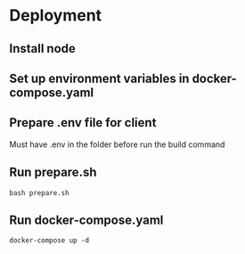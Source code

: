 # Deployment

## Install node

## Set up environment variables in docker-compose.yaml

## Prepare .env file for client

Must have .env in the folder before run the build command

## Run prepare.sh

```
bash prepare.sh
```

## Run docker-compose.yaml

```
docker-compose up -d
```